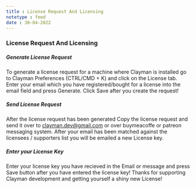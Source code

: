 ```yaml
---
title : License Request And Licensing
notetype : feed
date : 30-04-2022
---
```

### License Request And Licensing


##### Generate License Request

To generate a license request for a machine where Clayman is installed go to Clayman Preferences (CTRL/CMD + K) and click on the License tab.
Enter your email which you have registered/bought for a license into the email field and press Generate.
Click Save after you create the request!


##### Send License Request

After the license request has been generated Copy the license request and send it over to clayman.dev@gmail.com or over buymeacoffe or patreon messaging system.
After your email has been matched against the licensees / supporters list you will be emailed a new License key.



##### Enter your License Key

Enter your license key you have recieved in the Email or message and press Save button after you have entered the license key!
Thanks for supporting Clayman development and getting yourself a shiny new License!

